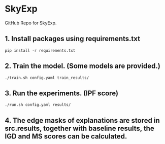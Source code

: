# SkyExp
GitHub Repo for SkyExp.

## 1. Install packages using requirements.txt
```
pip install -r requirements.txt
```

## 2. Train the model. (Some models are provided.)
```
./train.sh config.yaml train_results/
```

## 3. Run the experiments. (IPF score)
```
./run.sh config.yaml results/
```

## 4. The edge masks of explanations are stored in src.results, together with baseline results, the IGD and MS scores can be calculated. 

